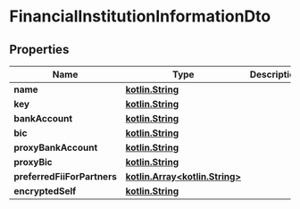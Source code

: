 # FinancialInstitutionInformationDto

## Properties
Name | Type | Description | Notes
------------ | ------------- | ------------- | -------------
**name** | [**kotlin.String**](.md) |  |  [optional]
**key** | [**kotlin.String**](.md) |  |  [optional]
**bankAccount** | [**kotlin.String**](.md) |  |  [optional]
**bic** | [**kotlin.String**](.md) |  |  [optional]
**proxyBankAccount** | [**kotlin.String**](.md) |  |  [optional]
**proxyBic** | [**kotlin.String**](.md) |  |  [optional]
**preferredFiiForPartners** | [**kotlin.Array&lt;kotlin.String&gt;**](.md) |  | 
**encryptedSelf** | [**kotlin.String**](.md) |  |  [optional]
